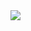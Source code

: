 <img src="https://img.shields.io/badge/React-#61DAFB?style=flat-square&logo=React&logoColor=blue"/>
